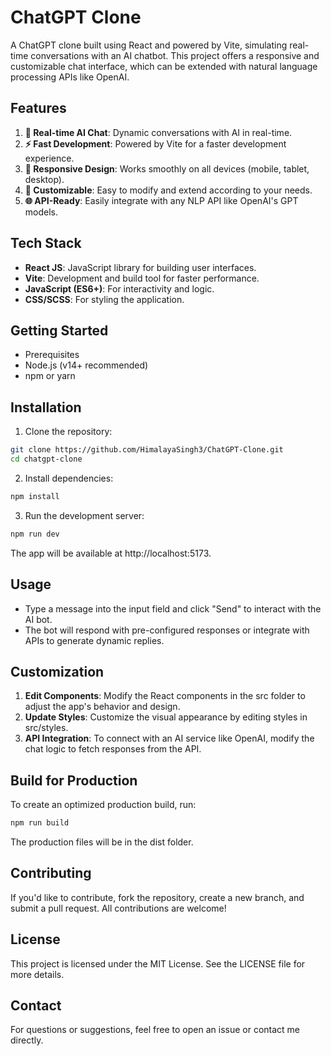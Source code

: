 # ChatGPT Clone
A ChatGPT clone built using React and powered by Vite, simulating real-time conversations with an AI chatbot. This project offers a responsive and customizable chat interface, which can be extended with natural language processing APIs like OpenAI.

## Features
1. **🧠 Real-time AI Chat**: Dynamic conversations with AI in real-time.
2. **⚡ Fast Development**: Powered by Vite for a faster development experience.
3. **📱 Responsive Design**: Works smoothly on all devices (mobile, tablet, desktop).
4. **🎨 Customizable**: Easy to modify and extend according to your needs.
5. **🌐 API-Ready**: Easily integrate with any NLP API like OpenAI's GPT models.

## Tech Stack
- **React JS**: JavaScript library for building user interfaces.
- **Vite**: Development and build tool for faster performance.
- **JavaScript (ES6+)**: For interactivity and logic.
- **CSS/SCSS**: For styling the application.
  
## Getting Started
- Prerequisites
- Node.js (v14+ recommended)
- npm or yarn
  
## Installation
1. Clone the repository:
```bash
git clone https://github.com/HimalayaSingh3/ChatGPT-Clone.git
cd chatgpt-clone
```
2. Install dependencies:
```bash
npm install
```
3. Run the development server:
```bash
npm run dev
```
The app will be available at http://localhost:5173.

## Usage
- Type a message into the input field and click "Send" to interact with the AI bot.
- The bot will respond with pre-configured responses or integrate with APIs to generate dynamic replies.
  
## Customization
1. **Edit Components**: Modify the React components in the src folder to adjust the app's behavior and design.
2. **Update Styles**: Customize the visual appearance by editing styles in src/styles.
3. **API Integration**: To connect with an AI service like OpenAI, modify the chat logic to fetch responses from the API.
   
## Build for Production
To create an optimized production build, run:
```bash
npm run build
```
The production files will be in the dist folder.

## Contributing
If you'd like to contribute, fork the repository, create a new branch, and submit a pull request. All contributions are welcome!

## License
This project is licensed under the MIT License. See the LICENSE file for more details.

## Contact
For questions or suggestions, feel free to open an issue or contact me directly.
